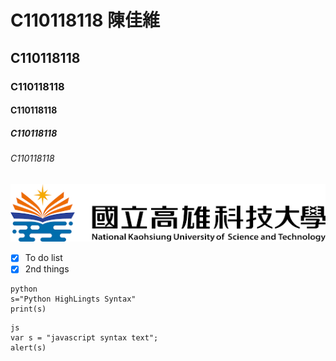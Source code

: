 # C110118118 陳佳維
## C110118118
### C110118118
#### C110118118
##### C110118118
###### C110118118
![NKUST](nkust.jpg)
- [X] To do list 
- [X] 2nd things

```
python
s="Python HighLingts Syntax"
print(s)
```
```
js
var s = "javascript syntax text";
alert(s)
```
